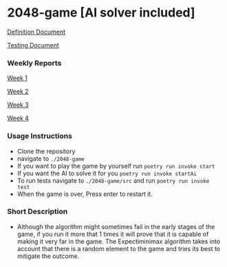 # 2048-game [AI solver included]

[Definition Document](./Definition.md)

[Testing Document](./testingDocument.md)

### Weekly Reports

[Week 1](./weeklyReports/week_1_report.md)

[Week 2](./weeklyReports/week_2_report.md)

[Week 3](./weeklyReports/week_3_report.md)

[Week 4](./weeklyReports/week_4_report.md)

### Usage Instructions

- Clone the repository
- navigate to `./2048-game`
- If you want to play the game by yourself run `poetry run invoke start`
- If you want the AI to solve it for you `poetry run invoke startAi`
- To run tests navigate to `./2048-game/src` and run `poetry run invoke test`
- When the game is over, Press enter to restart it.


### Short Description

- Although the algorithm might sometimes fail in the early stages of the game, if you run it more that 1 times it will prove that it is capable of making it very far in the game. The Expectiminimax algorithm takes into account that there is a random element to the game and tries its best to mitigate the outcome.